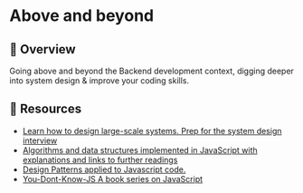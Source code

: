 # Above and beyond

## 📙 Overview

Going above and beyond the Backend development context, digging deeper into system design & improve your coding skills.

## 🔗 Resources

- [Learn how to design large-scale systems. Prep for the system design interview](https://github.com/donnemartin/system-design-primer)
- [Algorithms and data structures implemented in JavaScript with explanations and links to further readings](https://github.com/trekhleb/javascript-algorithms)
- [Design Patterns applied to Javascript code.](https://github.com/tcorral/Design-Patterns-in-Javascript
  )
- [You-Dont-Know-JS A book series on JavaScript](https://github.com/getify/You-Dont-Know-JS)
